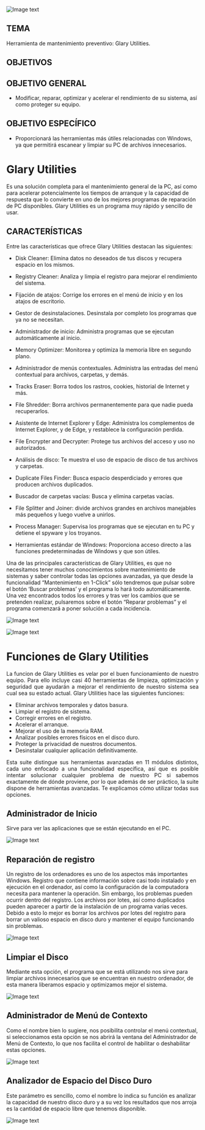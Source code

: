 ![Image text](/Imagenes/Caratula.jpeg)
##  TEMA

Herramienta de mantenimiento preventivo: Glary Utilities. 

## OBJETIVOS


## OBJETIVO GENERAL

- Modificar, reparar, optimizar y acelerar el rendimiento de su sistema, así como proteger su equipo. 

## OBJETIVO ESPECÍFICO 

- Proporcionará las herramientas más útiles relacionadas con Windows, ya que permitirá escanear y limpiar su PC de archivos innecesarios. 

# Glary Utilities  

Es una solución completa para el mantenimiento general de la PC, así como para acelerar potencialmente los tiempos de arranque y la capacidad de respuesta que lo convierte en uno de los mejores programas de reparación de PC disponibles. Glary Utilities es un programa muy rápido y sencillo de usar. 

## CARACTERÍSTICAS 

Entre las características que ofrece Glary Utilities destacan las siguientes:
- Disk Cleaner: Elimina datos no deseados de tus discos y recupera espacio en los mismos.

- Registry Cleaner: Analiza y limpia el registro para mejorar el rendimiento del sistema.

- Fijación de atajos: Corrige los errores en el menú de inicio y en los atajos de escritorio.

- Gestor de desinstalaciones. Desinstala por completo los programas que ya no se necesitan.

- Administrador de inicio: Administra programas que se ejecutan automáticamente al inicio.

- Memory Optimizer: Monitorea y optimiza la memoria libre en segundo plano.

- Administrador de menús contextuales. Administra las entradas del menú contextual para archivos, carpetas, y demás.

- Tracks Eraser: Borra todos los rastros, cookies, historial de Internet y más.

- File Shredder: Borra archivos permanentemente para que nadie pueda recuperarlos.

- Asistente de Internet Explorer y Edge: Administra los complementos de Internet Explorer, y de Edge, y restablece la configuración perdida.

- File Encrypter and Decrypter:  Protege tus archivos del acceso y uso no autorizados.

- Análisis de disco: Te muestra el uso de espacio de disco de tus archivos y carpetas.

- Duplicate Files Finder: Busca espacio desperdiciado y errores que producen archivos duplicados.

- Buscador de carpetas vacías: Busca y elimina carpetas vacías.

- File Splitter and Joiner: divide archivos grandes en archivos manejables más pequeños y luego vuelve a unirlos.

- Process Manager: Supervisa los programas que se ejecutan en tu PC y detiene el spyware y los troyanos.

- Herramientas estándar de Windows: Proporciona acceso directo a las funciones predeterminadas de Windows y que son útiles.

Una de las principales características de Glary Utilities, es que no necesitamos tener muchos conocimientos sobre mantenimiento de sistemas y saber controlar todas las opciones avanzadas, ya que desde la funcionalidad “Mantenimiento en 1-Click” sólo tendremos que pulsar sobre el botón ‘Buscar problemas’ y el programa lo hará todo automáticamente. Una vez encontrados todos los errores y tras ver los cambios que se pretenden realizar, pulsaremos sobre el botón “Reparar problemas” y el programa comenzará a poner solución a cada incidencia.

![Image text](/Imagenes/caracteristica1.jpg)

![Image text](/Imagenes/caracteristica2.jpg)

# Funciones de Glary Utilities

<p style='text-align: justify;'> La funcion de Glary Utilities es velar por el buen funcionamiento de nuestro equipo. Para ello incluye casi 40 herramientas de limpieza, optimización y seguridad que ayudarán a mejorar el rendimiento de nuestro sistema sea cual sea su estado actual. Glary Utilities hace las siguientes funciones:  </p>
 
- Eliminar archivos temporales y datos basura.
- Limpiar el registro de sistema.
- Corregir errores en el registro. 
- Acelerar el arranque. 
- Mejorar el uso de la memoria RAM.
- Analizar posibles errores físicos en el disco duro. 
- Proteger la privacidad de nuestros documentos.
- Desinstalar cualquier aplicación definitivamente.
<p style='text-align: justify;'> Esta suite distingue sus herramientas avanzadas en 11 módulos distintos, cada uno enfocado a una funcionalidad específica, así que es posible intentar solucionar cualquier problema de nuestro PC si sabemos exactamente de dónde proviene, por lo que además de ser práctico, la suite dispone de herramientas avanzadas. Te explicamos cómo utilizar todas sus opciones.
 </p>

## Administrador de Inicio 

<p style='text-align: justify;'> Sirve para ver las aplicaciones que se están ejecutando en el PC. </p>

![Image text](/Imagenes/Adm_Inicio.jpg)

## Reparación de registro

Un registro de los ordenadores es uno de los aspectos más importantes Windows. Registro que contiene información sobre casi todo instalado y en ejecución en el ordenador, así como la configuración de la computadora necesita para mantener la operación. Sin embargo, los problemas pueden ocurrir dentro del registro. Los archivos por lotes, así como duplicados pueden aparecer a partir de la instalación de un programa varias veces. Debido a esto lo mejor es borrar los archivos por lotes del registro para borrar un valioso espacio en disco duro y mantener el equipo funcionando sin problemas.

![Image text](/Imagenes/RRegistro.jpg)

## Limpiar el Disco

Mediante esta opción, el programa que se está utilizando nos sirve para limpiar archivos innecesarios que se encuentran en nuestro ordenador, de esta manera liberamos espacio y optimizamos mejor el sistema.

![Image text](/Imagenes/LimpiarDisco.jpg)

## Administrador de Menú de Contexto

Como el nombre bien lo sugiere, nos posibilita controlar el menú contextual, si seleccionamos esta opción se nos abrirá la ventana del Administrador de Menú de Contexto, lo que nos facilita el control de habilitar o deshabilitar estas opciones. 

![Image text](/Imagenes/AMContexto.jpg)

## Analizador de Espacio del Disco Duro 

Este parámetro es sencillo, como el nombre lo indica su función es analizar la capacidad de nuestro disco duro y a su vez los resultados que nos arroja es la cantidad de espacio libre que tenemos disponible. 

![Image text](/Imagenes/AEDisco.jpg)